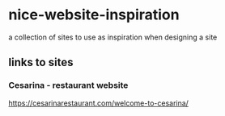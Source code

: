 # nice-website-inspiration
a collection of sites to use as inspiration when designing a site

## links to sites

### Cesarina - restaurant website
https://cesarinarestaurant.com/welcome-to-cesarina/
